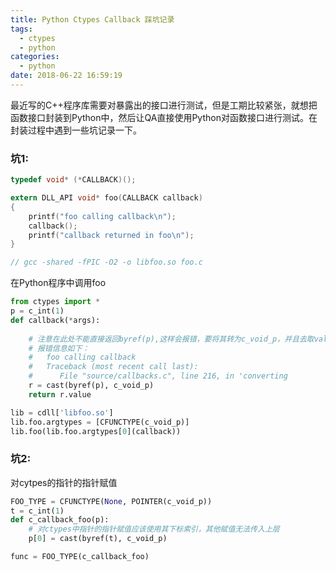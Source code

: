 ```yaml
---
title: Python Ctypes Callback 踩坑记录  
tags:
  - ctypes
  - python
categories:
  - python
date: 2018-06-22 16:59:19
---
```


最近写的C++程序库需要对暴露出的接口进行测试，但是工期比较紧张，就想把函数接口封装到Python中，然后让QA直接使用Python对函数接口进行测试。在封装过程中遇到一些坑记录一下。

### 坑1:
``` c
typedef void* (*CALLBACK)();

extern DLL_API void* foo(CALLBACK callback) 
{
    printf("foo calling callback\n");
    callback();
    printf("callback returned in foo\n");
}

// gcc -shared -fPIC -O2 -o libfoo.so foo.c
```

在Python程序中调用foo

``` python
from ctypes import *
p = c_int(1)
def callback(*args):
    
    # 注意在此处不能直接返回byref(p),这样会报错，要将其转为c_void_p，并且去取value,不然会报错
    # 报错信息如下：
    #   foo calling callback
    #   Traceback (most recent call last):
    #      File "source/callbacks.c", line 216, in 'converting
    r = cast(byref(p), c_void_p)
    return r.value

lib = cdll['libfoo.so']
lib.foo.argtypes = [CFUNCTYPE(c_void_p)]
lib.foo(lib.foo.argtypes[0](callback))
```

### 坑2:

对cytpes的指针的指针赋值
``` python
FOO_TYPE = CFUNCTYPE(None, POINTER(c_void_p))
t = c_int(1)
def c_callback_foo(p):
    # 对ctypes中指针的指针赋值应该使用其下标索引，其他赋值无法传入上层
    p[0] = cast(byref(t), c_void_p)

func = FOO_TYPE(c_callback_foo)
```